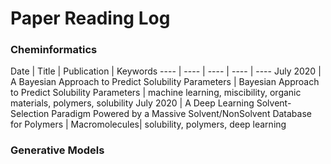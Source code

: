 # Paper Reading Log

### Cheminformatics

Date | Title | Publication | Keywords
---- | ---- | ---- | ---- | ----
July 2020 | A Bayesian Approach to Predict Solubility Parameters |  Bayesian Approach to Predict Solubility Parameters | machine learning, miscibility,  organic materials,  polymers,  solubility
July 2020 | A Deep Learning Solvent-Selection Paradigm Powered by a Massive Solvent/NonSolvent Database for Polymers | Macromolecules| solubility, polymers, deep learning



### Generative Models
